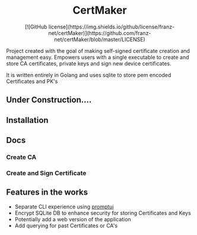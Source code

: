 <h1 align="center">
  CertMaker
</h1>

<p align="center">
[![GitHub license](https://img.shields.io/github/license/franz-net/certMaker)](https://github.com/franz-net/certMaker/blob/master/LICENSE)
</p>

Project created with the goal of making self-signed certificate creation and management easy. Empowers users with a single executable to create and store CA certificates, private keys and sign new device certificates.

It is written entirely in Golang and uses sqlite to store pem encoded Certificates and PK's

## Under Construction....

## Installation

## Docs

### Create CA

### Create and Sign Certificate

## Features in the works
* Separate CLI experience using <a href="https://github.com/manifoldco/promptui">promptui</a>
* Encrypt SQLite DB to enhance security for storing Certificates and Keys
* Potentially add a web version of the application
* Add querying for past Certificates or CA's
